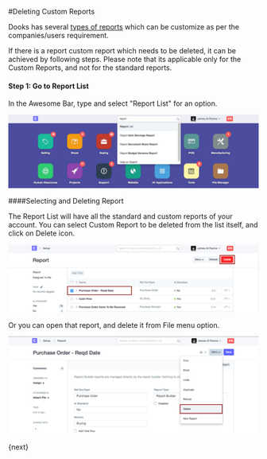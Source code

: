 <!-- add-breadcrumbs -->
#Deleting Custom Reports

Dooks has several [types of reports](/dooks/customize-dooks/articles/making-custom-reports-in-dooks) which can be customize as per the companies/users requirement.

If there is a report custom report which needs to be deleted, it can be achieved by following steps. Please note that its applicable only for the Custom Reports, and not for the standard reports.

#### Step 1: Go to Report List

In the Awesome Bar, type and select "Report List" for an option.

<img alt="Report Search" class="screenshot" src="../assets/delete-report-1.png">

####Selecting and Deleting Report

The Report List will have all the standard and custom reports of your account. You can select Custom Report to be deleted from the list itself, and click on Delete icon.

<img alt="Report List" class="screenshot" src="../assets/delete-report-2.png">

Or you can open that report, and delete it from File menu option.

<img alt="Report Delete" class="screenshot" src="../assets/delete-report-3.png">

{next}

<!-- markdown -->
